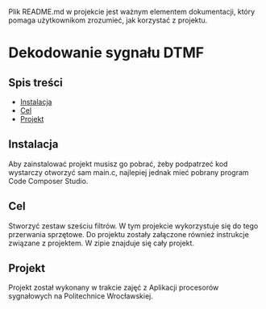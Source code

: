 Plik README.md w projekcie jest ważnym elementem dokumentacji, który pomaga użytkownikom zrozumieć, jak korzystać z projektu.

# Dekodowanie sygnału DTMF

## Spis treści 
- [Instalacja](#instalacja)
- [Cel](#cel)
- [Projekt](#projekt)

## Instalacja

Aby zainstalować projekt musisz go pobrać, żeby podpatrzeć kod wystarczy otworzyć sam main.c, najlepiej jednak mieć pobrany program Code Composer Studio.

## Cel
Stworzyć zestaw sześciu filtrów. W tym projekcie wykorzystuje się do tego przerwania sprzętowe. Do projektu zostały załączone również instrukcje związane z projektem. W zipie znajduje się cały projekt.

## Projekt
Projekt został wykonany w trakcie zajęć z Aplikacji procesorów sygnałowych na Politechnice Wrocławskiej.
